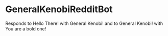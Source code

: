 # GeneralKenobiRedditBot
Responds to Hello There! with General Kenobi! and to General Kenobi! with You are a bold one!
